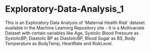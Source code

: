 # Exploratory-Data-Analysis_1
This is an Exploratory Data Analysis of 'Maternal Health Risk' dataset available in the Machine Learning Repository site -
It is a Multivariate Dataset with certain variables like Age, Systolic Blood Pressure as SystolicBP, Diastolic BP as DiastolicBP, Blood Sugar as BS, Body Temperature as BodyTemp, HeartRate and RiskLevel.
